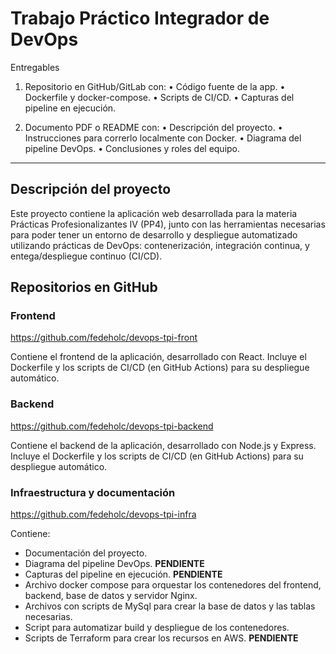 # Trabajo Práctico Integrador de DevOps

Entregables

1. Repositorio en GitHub/GitLab con:
   • Código fuente de la app.
   • Dockerfile y docker-compose.
   • Scripts de CI/CD.
   • Capturas del pipeline en ejecución.

2. Documento PDF o README con:
   • Descripción del proyecto.
   • Instrucciones para correrlo localmente con Docker.
   • Diagrama del pipeline DevOps.
   • Conclusiones y roles del equipo.

---

## Descripción del proyecto

Este proyecto contiene la aplicación web desarrollada para la materia Prácticas Profesionalizantes IV (PP4), junto con las herramientas necesarias para poder tener un entorno de desarrollo y despliegue automatizado utilizando prácticas de DevOps: contenerización, integración continua, y entega/despliegue continuo (CI/CD).

## Repositorios en GitHub

### Frontend

https://github.com/fedeholc/devops-tpi-front

Contiene el frontend de la aplicación, desarrollado con React. Incluye el Dockerfile y los scripts de CI/CD (en GitHub Actions) para su despliegue automático.

### Backend

https://github.com/fedeholc/devops-tpi-backend

Contiene el backend de la aplicación, desarrollado con Node.js y Express. Incluye el Dockerfile y los scripts de CI/CD (en GitHub Actions) para su despliegue automático.

### Infraestructura y documentación

https://github.com/fedeholc/devops-tpi-infra

Contiene:

- Documentación del proyecto.
- Diagrama del pipeline DevOps. **PENDIENTE**
- Capturas del pipeline en ejecución. **PENDIENTE**
- Archivo docker compose para orquestar los contenedores del frontend, backend, base de datos y servidor Nginx.
- Archivos con scripts de MySql para crear la base de datos y las tablas necesarias.
- Script para automatizar build y despliegue de los contenedores.
- Scripts de Terraform para crear los recursos en AWS. **PENDIENTE**
